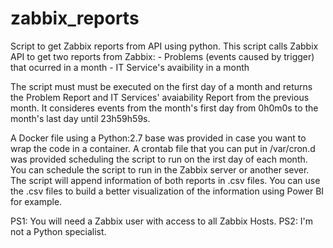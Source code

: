 # zabbix_reports
Script to get Zabbix reports from API using python.
This script calls Zabbix API to get two reports from Zabbix: 
       - Problems (events caused by trigger) that ocurred in a month 
       - IT Service's avaibility in a month
       
 The script must must be executed on the first day of a month and returns the Problem Report and IT Services' avaiability Report from the previous month. It consideres events from the month's first day from 0h0m0s to the month's last day until 23h59h59s.
 
 A Docker file using a Python:2.7 base was provided in case you want to wrap the code in a container. 
 A crontab file that you can put in /var/cron.d was provided scheduling the script to run on the irst day of each month. You can schedule the script to run in the Zabbix server or another sever.
 The script will append information of both reports in .csv files. You can use the .csv files to build a better visualization of the information using Power BI for example.
 
 PS1: You will need a Zabbix user with access to all Zabbix Hosts. 
 PS2: I'm not a Python specialist.
 
